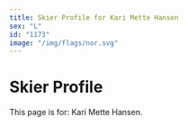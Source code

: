 ```yaml
---
title: Skier Profile for Kari Mette Hansen
sex: "L"
id: "1173"
image: "/img/flags/nor.svg" 
---
```


# Skier Profile

This page is for: Kari Mette Hansen.
    